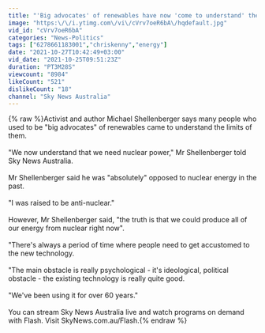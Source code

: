 ```yaml
---
title: "'Big advocates' of renewables have now 'come to understand' the limits of them"
image: "https:\/\/i.ytimg.com\/vi\/cVrv7oeR6bA\/hqdefault.jpg"
vid_id: "cVrv7oeR6bA"
categories: "News-Politics"
tags: ["6278661183001","chriskenny","energy"]
date: "2021-10-27T10:42:49+03:00"
vid_date: "2021-10-25T09:51:23Z"
duration: "PT3M28S"
viewcount: "8984"
likeCount: "521"
dislikeCount: "18"
channel: "Sky News Australia"
---
```

{% raw %}Activist and author Michael Shellenberger says many people who used to be &quot;big advocates&quot; of renewables came to understand the limits of them.<br /><br />&quot;We now understand that we need nuclear power,&quot; Mr Shellenberger told Sky News Australia.<br /><br />Mr Shellenberger said he was &quot;absolutely&quot; opposed to nuclear energy in the past. <br /><br />&quot;I was raised to be anti-nuclear.&quot;<br /><br />However, Mr Shellenberger said, &quot;the truth is that we could produce all of our energy from nuclear right now&quot;. <br /><br />&quot;There's always a period of time where people need to get accustomed to the new technology.<br /><br />&quot;The main obstacle is really psychological - it's ideological, political obstacle - the existing technology is really quite good. <br /><br />&quot;We've been using it for over 60 years.&quot;<br /><br />You can stream Sky News Australia live and watch programs on demand with Flash. Visit SkyNews.com.au/Flash.{% endraw %}
